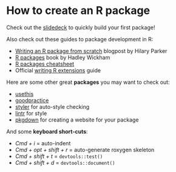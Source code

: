 # How to create an R package

Check out the [slidedeck](https://isteves.github.io/r-pkg-intro/r-pkg-intro.html#/) to quickly build your first package! 

Also check out these guides to package development in R:

- [Writing an R package from scratch](https://hilaryparker.com/2014/04/29/writing-an-r-package-from-scratch/) blogpost by Hilary Parker
- [R packages](http://r-pkgs.had.co.nz/) book by Hadley Wickham
- [R packages cheatsheet](https://www.rstudio.com/wp-content/uploads/2015/03/devtools-cheatsheet.pdf)
- Official [writing R extensions](https://cran.r-project.org/doc/manuals/R-exts.html#Creating-R-packages) guide

Here are some other great **packages** you may want to check out:

- [usethis](https://github.com/r-lib/usethis) 
- [goodpractice](https://github.com/MangoTheCat/goodpractice) 
- [styler](https://github.com/r-lib/styler) for auto-style checking
- [lintr](https://github.com/jimhester/lintr) for style
- [pkgdown](https://github.com/r-lib/pkgdown) for creating a website for your package

And some **keyboard short-cuts**:

- *Cmd + i* = auto-indent
- *Cmd + opt + shift + r* = auto-generate roxygen skeleton
- *Cmd + shift + t* = `devtools::test()`
- *Cmd + shift + d* = `devtools::document()`
